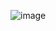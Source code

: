 ![image](https://user-images.githubusercontent.com/71407043/202921113-e07ab5fa-1cc5-46f9-8911-17ba32665a25.png)
